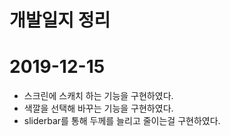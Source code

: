 # 개발일지 정리
# 2019-12-15
* 스크린에 스캐치 하는 기능을 구현하였다.
* 색깔을 선택해 바꾸는 기능을 구현하였다.
* sliderbar를 통해 두께를 늘리고 줄이는걸 구현하였다.